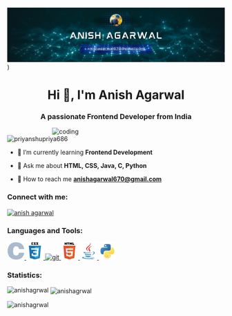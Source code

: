 ![logo](https://github.com/ANISHAGRWAL/ANISHAGRWAL/blob/main/Dark%20Blue%20White%20Futuristic%20Technology%20Company%20Slogan%20LinkedIn%20Background%20Photo.png))

<h1 align="center">Hi 👋, I'm Anish Agarwal</h1>
<h3 align="center">A passionate Frontend Developer from India</h3>

<img align="right" alt="coding" width="400" src="https://user-images.githubusercontent.com/55389276/140866485-8fb1c876-9a8f-4d6a-98dc-08c4981eaf70.gif">

<p align="left"> <img src="https://komarev.com/ghpvc/?username=priyanshupriya686&label=Profile%20views&color=0e75b6&style=flat" alt="priyanshupriya686" /> </p>

- 🌱 I’m currently learning **Frontend Development**

- 💬 Ask me about **HTML, CSS, Java, C, Python**

- 📧 How to reach me **anishagarwal670@gmail.com**

<h3 align="left">Connect with me:</h3>
<p align="left">
<a href="https://www.linkedin.com/in/anish-agarwal-0a6a32257/" target="blank"><img align="center" src="https://raw.githubusercontent.com/rahuldkjain/github-profile-readme-generator/master/src/images/icons/Social/linked-in-alt.svg" alt="anish agarwal" height="30" width="40" /></a>
<!-- <a href="https://fb.com/anishagarwal" target="blank"><img align="center" src="https://raw.githubusercontent.com/rahuldkjain/github-profile-readme-generator/master/src/images/icons/Social/facebook.svg" alt="anish agarwal" height="30" width="40" /></a>
<a href="https://instagram.com/anishagarwal63" target="blank"><img align="center" src="https://raw.githubusercontent.com/rahuldkjain/github-profile-readme-generator/master/src/images/icons/Social/instagram.svg" alt="anishagarwal63" height="30" width="40" /></a> -->
</p>

<h3 align="left">Languages and Tools:</h3>
<p align="left"> 
<a href="https://www.cprogramming.com/" target="_blank" rel="noreferrer"> <img src="https://raw.githubusercontent.com/devicons/devicon/master/icons/c/c-original.svg" alt="c" width="40" height="40"/> </a> 
<a href="https://www.w3schools.com/css/" target="_blank" rel="noreferrer"> <img src="https://raw.githubusercontent.com/devicons/devicon/master/icons/css3/css3-original-wordmark.svg" alt="css3" width="40" height="40"/> </a> 
<a href="https://git-scm.com/" target="_blank" rel="noreferrer"> <img src="https://www.vectorlogo.zone/logos/git-scm/git-scm-icon.svg" alt="git" width="40" height="40"/> </a> 
<a href="https://www.w3.org/html/" target="_blank" rel="noreferrer"> <img src="https://raw.githubusercontent.com/devicons/devicon/master/icons/html5/html5-original-wordmark.svg" alt="html5" width="40" height="40"/> </a> 
<a href="https://www.java.com" target="_blank" rel="noreferrer"> <img src="https://raw.githubusercontent.com/devicons/devicon/master/icons/java/java-original.svg" alt="java" width="40" height="40"/> </a> 
<a href="https://www.python.org" target="_blank" rel="noreferrer"> <img src="https://raw.githubusercontent.com/devicons/devicon/master/icons/python/python-original.svg" alt="python" width="40" height="40"/> </a> 
</p>

<h3 align="left">Statistics:</h3>
<p><img align="left" src="https://github-readme-stats.vercel.app/api/top-langs?username=anishagrwal&show_icons=true&locale=en&layout=compact" alt="anishagrwal" /></p>

<p>&nbsp;<img align="center" src="https://github-readme-stats.vercel.app/api?username=anishagrwal&show_icons=true&locale=en" alt="anishagrwal" /></p>

<p><img align="center" src="https://github-readme-streak-stats.herokuapp.com/?user=anishagrwal&" alt="anishagrwal" /></p>
